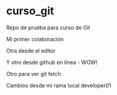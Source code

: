 # curso_git
Repo de prueba para curso de Git

Mi primer colaboración

Otra desde el editor

Y otro desde github en linea - WOW!

Otro para ver git fetch

Cambios desde mi rama local developer01